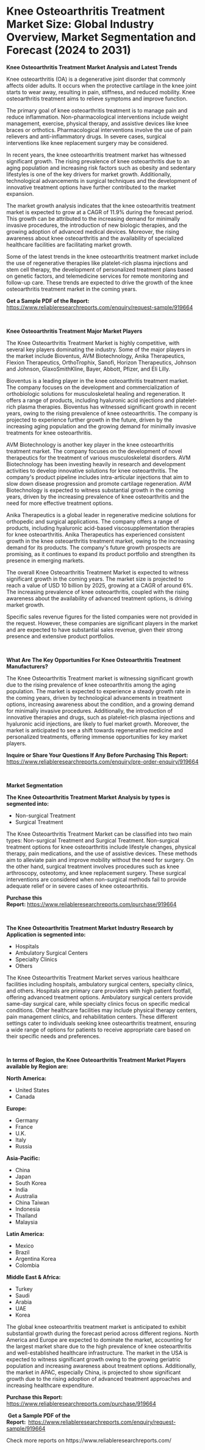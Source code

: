 <p><h1>Knee Osteoarthritis Treatment Market Size: Global Industry Overview, Market Segmentation and Forecast (2024 to 2031)</h1></p><p><strong>Knee Osteoarthritis Treatment Market Analysis and Latest Trends</strong></p>
<p><p>Knee osteoarthritis (OA) is a degenerative joint disorder that commonly affects older adults. It occurs when the protective cartilage in the knee joint starts to wear away, resulting in pain, stiffness, and reduced mobility. Knee osteoarthritis treatment aims to relieve symptoms and improve function.</p><p>The primary goal of knee osteoarthritis treatment is to manage pain and reduce inflammation. Non-pharmacological interventions include weight management, exercise, physical therapy, and assistive devices like knee braces or orthotics. Pharmacological interventions involve the use of pain relievers and anti-inflammatory drugs. In severe cases, surgical interventions like knee replacement surgery may be considered.</p><p>In recent years, the knee osteoarthritis treatment market has witnessed significant growth. The rising prevalence of knee osteoarthritis due to an aging population and increasing risk factors such as obesity and sedentary lifestyles is one of the key drivers for market growth. Additionally, technological advancements in surgical techniques and the development of innovative treatment options have further contributed to the market expansion.</p><p>The market growth analysis indicates that the knee osteoarthritis treatment market is expected to grow at a CAGR of 11.9% during the forecast period. This growth can be attributed to the increasing demand for minimally invasive procedures, the introduction of new biologic therapies, and the growing adoption of advanced medical devices. Moreover, the rising awareness about knee osteoarthritis and the availability of specialized healthcare facilities are facilitating market growth.</p><p>Some of the latest trends in the knee osteoarthritis treatment market include the use of regenerative therapies like platelet-rich plasma injections and stem cell therapy, the development of personalized treatment plans based on genetic factors, and telemedicine services for remote monitoring and follow-up care. These trends are expected to drive the growth of the knee osteoarthritis treatment market in the coming years.</p></p>
<p><strong>Get a Sample PDF of the Report:&nbsp;</strong> <a href="https://www.reliableresearchreports.com/enquiry/request-sample/919664">https://www.reliableresearchreports.com/enquiry/request-sample/919664</a></p>
<p>&nbsp;</p>
<p><strong>Knee Osteoarthritis Treatment Major Market Players</strong></p>
<p><p>The Knee Osteoarthritis Treatment Market is highly competitive, with several key players dominating the industry. Some of the major players in the market include Bioventus, AVM Biotechnology, Anika Therapeutics, Flexion Therapeutics, OrthoTrophix, Sanofi, Horizon Therapeutics, Johnson and Johnson, GlaxoSmithKline, Bayer, Abbott, Pfizer, and Eli Lilly.</p><p>Bioventus is a leading player in the knee osteoarthritis treatment market. The company focuses on the development and commercialization of orthobiologic solutions for musculoskeletal healing and regeneration. It offers a range of products, including hyaluronic acid injections and platelet-rich plasma therapies. Bioventus has witnessed significant growth in recent years, owing to the rising prevalence of knee osteoarthritis. The company is projected to experience further growth in the future, driven by the increasing aging population and the growing demand for minimally invasive treatments for knee osteoarthritis.</p><p>AVM Biotechnology is another key player in the knee osteoarthritis treatment market. The company focuses on the development of novel therapeutics for the treatment of various musculoskeletal disorders. AVM Biotechnology has been investing heavily in research and development activities to develop innovative solutions for knee osteoarthritis. The company's product pipeline includes intra-articular injections that aim to slow down disease progression and promote cartilage regeneration. AVM Biotechnology is expected to witness substantial growth in the coming years, driven by the increasing prevalence of knee osteoarthritis and the need for more effective treatment options.</p><p>Anika Therapeutics is a global leader in regenerative medicine solutions for orthopedic and surgical applications. The company offers a range of products, including hyaluronic acid-based viscosupplementation therapies for knee osteoarthritis. Anika Therapeutics has experienced consistent growth in the knee osteoarthritis treatment market, owing to the increasing demand for its products. The company's future growth prospects are promising, as it continues to expand its product portfolio and strengthen its presence in emerging markets.</p><p>The overall Knee Osteoarthritis Treatment Market is expected to witness significant growth in the coming years. The market size is projected to reach a value of USD 10 billion by 2025, growing at a CAGR of around 6%. The increasing prevalence of knee osteoarthritis, coupled with the rising awareness about the availability of advanced treatment options, is driving market growth.</p><p>Specific sales revenue figures for the listed companies were not provided in the request. However, these companies are significant players in the market and are expected to have substantial sales revenue, given their strong presence and extensive product portfolios.</p></p>
<p>&nbsp;</p>
<p><strong>What Are The Key Opportunities For Knee Osteoarthritis Treatment Manufacturers?</strong></p>
<p><p>The Knee Osteoarthritis Treatment market is witnessing significant growth due to the rising prevalence of knee osteoarthritis among the aging population. The market is expected to experience a steady growth rate in the coming years, driven by technological advancements in treatment options, increasing awareness about the condition, and a growing demand for minimally invasive procedures. Additionally, the introduction of innovative therapies and drugs, such as platelet-rich plasma injections and hyaluronic acid injections, are likely to fuel market growth. Moreover, the market is anticipated to see a shift towards regenerative medicine and personalized treatments, offering immense opportunities for key market players.</p></p>
<p><strong>Inquire or Share Your Questions If Any Before Purchasing This Report:</strong> <a href="https://www.reliableresearchreports.com/enquiry/pre-order-enquiry/919664">https://www.reliableresearchreports.com/enquiry/pre-order-enquiry/919664</a></p>
<p>&nbsp;</p>
<p><strong>Market Segmentation</strong></p>
<p><strong>The Knee Osteoarthritis Treatment Market Analysis by types is segmented into:</strong></p>
<p><ul><li>Non-surgical Treatment</li><li>Surgical Treatment</li></ul></p>
<p><p>The Knee Osteoarthritis Treatment Market can be classified into two main types: Non-surgical Treatment and Surgical Treatment. Non-surgical treatment options for knee osteoarthritis include lifestyle changes, physical therapy, pain medications, and the use of assistive devices. These methods aim to alleviate pain and improve mobility without the need for surgery. On the other hand, surgical treatment involves procedures such as knee arthroscopy, osteotomy, and knee replacement surgery. These surgical interventions are considered when non-surgical methods fail to provide adequate relief or in severe cases of knee osteoarthritis.</p></p>
<p><strong>Purchase this Report:&nbsp;</strong><a href="https://www.reliableresearchreports.com/purchase/919664">https://www.reliableresearchreports.com/purchase/919664</a></p>
<p>&nbsp;</p>
<p><strong>The Knee Osteoarthritis Treatment Market Industry Research by Application is segmented into:</strong></p>
<p><ul><li>Hospitals</li><li>Ambulatory Surgical Centers</li><li>Specialty Clinics</li><li>Others</li></ul></p>
<p><p>The Knee Osteoarthritis Treatment Market serves various healthcare facilities including hospitals, ambulatory surgical centers, specialty clinics, and others. Hospitals are primary care providers with high patient footfall, offering advanced treatment options. Ambulatory surgical centers provide same-day surgical care, while specialty clinics focus on specific medical conditions. Other healthcare facilities may include physical therapy centers, pain management clinics, and rehabilitation centers. These different settings cater to individuals seeking knee osteoarthritis treatment, ensuring a wide range of options for patients to receive appropriate care based on their specific needs and preferences.</p></p>
<p>&nbsp;</p>
<p><strong>In terms of Region, the Knee Osteoarthritis Treatment Market Players available by Region are:</strong></p>
<p>
    <p> <strong> North America: </strong>
        <ul>
            <li>United States</li>
            <li>Canada</li>
        </ul>
        </p> 
    <p> <strong> Europe: </strong>
        <ul>
            <li>Germany</li>
            <li>France</li>
            <li>U.K.</li>
            <li>Italy</li>
            <li>Russia</li>
        </ul>
        </p> 
    <p> <strong> Asia-Pacific: </strong>
        <ul>
            <li>China</li>
            <li>Japan</li>
            <li>South Korea</li>
            <li>India</li>
            <li>Australia</li>
            <li>China Taiwan</li>
            <li>Indonesia</li>
            <li>Thailand</li>
            <li>Malaysia</li>
        </ul>
        </p> 
    <p> <strong> Latin America: </strong>
        <ul>
            <li>Mexico</li>
            <li>Brazil</li>
            <li>Argentina Korea</li>
            <li>Colombia</li>
        </ul>
        </p> 
    <p> <strong> Middle East & Africa: </strong>
        <ul>
            <li>Turkey</li>
            <li>Saudi</li>
            <li>Arabia</li>
            <li>UAE</li>
            <li>Korea</li>
        </ul>
    </p>
    </p>
<p><p>The global knee osteoarthritis treatment market is anticipated to exhibit substantial growth during the forecast period across different regions. North America and Europe are expected to dominate the market, accounting for the largest market share due to the high prevalence of knee osteoarthritis and well-established healthcare infrastructure. The market in the USA is expected to witness significant growth owing to the growing geriatric population and increasing awareness about treatment options. Additionally, the market in APAC, especially China, is projected to show significant growth due to the rising adoption of advanced treatment approaches and increasing healthcare expenditure.</p></p>
<p><strong>Purchase this Report: </strong><a href="https://www.reliableresearchreports.com/purchase/919664">https://www.reliableresearchreports.com/purchase/919664</a></p>
<p>&nbsp;<strong>Get a Sample PDF of the Report:&nbsp;&nbsp;</strong><a href="https://www.reliableresearchreports.com/enquiry/request-sample/919664">https://www.reliableresearchreports.com/enquiry/request-sample/919664</a></p>
<p><strong></strong></p>
<p>Check more reports on https://www.reliableresearchreports.com/</p>